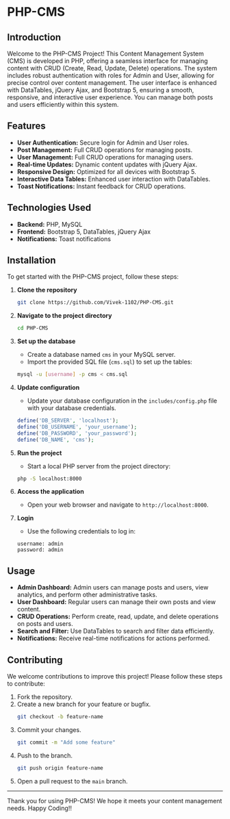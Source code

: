 # PHP-CMS

## Introduction

Welcome to the PHP-CMS Project! This Content Management System (CMS) is developed in PHP, offering a seamless interface for managing content with CRUD (Create, Read, Update, Delete) operations. The system includes robust authentication with roles for Admin and User, allowing for precise control over content management. The user interface is enhanced with DataTables, jQuery Ajax, and Bootstrap 5, ensuring a smooth, responsive, and interactive user experience. You can manage both posts and users efficiently within this system.

## Features

- **User Authentication:** Secure login for Admin and User roles.
- **Post Management:** Full CRUD operations for managing posts.
- **User Management:** Full CRUD operations for managing users.
- **Real-time Updates:** Dynamic content updates with jQuery Ajax.
- **Responsive Design:** Optimized for all devices with Bootstrap 5.
- **Interactive Data Tables:** Enhanced user interaction with DataTables.
- **Toast Notifications:** Instant feedback for CRUD operations.

## Technologies Used

- **Backend:** PHP, MySQL
- **Frontend:** Bootstrap 5, DataTables, jQuery Ajax
- **Notifications:** Toast notifications

## Installation

To get started with the PHP-CMS project, follow these steps:

1. **Clone the repository**
    ```bash
    git clone https://github.com/Vivek-1102/PHP-CMS.git
    ```
2. **Navigate to the project directory**
    ```bash
    cd PHP-CMS
    ```
3. **Set up the database**
    - Create a database named `cms` in your MySQL server.
    - Import the provided SQL file (`cms.sql`) to set up the tables:
    ```bash
    mysql -u [username] -p cms < cms.sql
    ```

4. **Update configuration**
    - Update your database configuration in the `includes/config.php` file with your database credentials.
    ```php
    define('DB_SERVER', 'localhost');
    define('DB_USERNAME', 'your_username');
    define('DB_PASSWORD', 'your_password');
    define('DB_NAME', 'cms');
    ```

5. **Run the project**
    - Start a local PHP server from the project directory:
    ```bash
    php -S localhost:8000
    ```
6. **Access the application**
    - Open your web browser and navigate to `http://localhost:8000`.

7. **Login**
    - Use the following credentials to log in:
    ```plaintext
    username: admin
    password: admin
    ```

## Usage

- **Admin Dashboard:** Admin users can manage posts and users, view analytics, and perform other administrative tasks.
- **User Dashboard:** Regular users can manage their own posts and view content.
- **CRUD Operations:** Perform create, read, update, and delete operations on posts and users.
- **Search and Filter:** Use DataTables to search and filter data efficiently.
- **Notifications:** Receive real-time notifications for actions performed.

## Contributing

We welcome contributions to improve this project! Please follow these steps to contribute:

1. Fork the repository.
2. Create a new branch for your feature or bugfix.
    ```bash
    git checkout -b feature-name
    ```
3. Commit your changes.
    ```bash
    git commit -m "Add some feature"
    ```
4. Push to the branch.
    ```bash
    git push origin feature-name
    ```
5. Open a pull request to the `main` branch.


---

Thank you for using PHP-CMS! We hope it meets your content management needs.
Happy Coding!!
